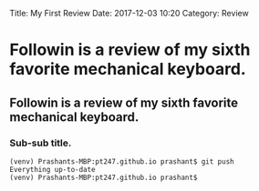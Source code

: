 Title: My First Review
Date: 2017-12-03 10:20
Category: Review

# Followin is a review of my sixth favorite mechanical keyboard.

## Followin is a review of my sixth favorite mechanical keyboard.

### Sub-sub title.

```
(venv) Prashants-MBP:pt247.github.io prashant$ git push
Everything up-to-date
(venv) Prashants-MBP:pt247.github.io prashant$
```
